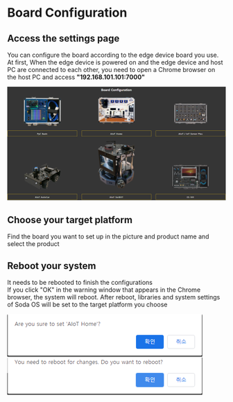 <h1> Board Configuration </h1>

## <h2> Access the settings page </h2>
You can configure the board according to the edge device board you use.
<br>
At first, When the edge device is powered on and the edge device and host PC are connected to each other, you need to open a Chrome browser on the host PC and access <b>"192.168.101.101:7000"</b><br>

![image write](./picture/board_configuration.png)

## <h2> Choose your target platform </h2>
Find the board you want to set up in the picture and product name and select the product<br>

## <h2> Reboot your system </h2>
It needs to be rebooted to finish the configurations<br>
If you click "OK" in the warning window that appears in the Chrome browser, the system will reboot.
After reboot, libraries and system settings of Soda OS will be set to the target platform you choose<br>

![image write](./picture/board_configuration_reboot.png)